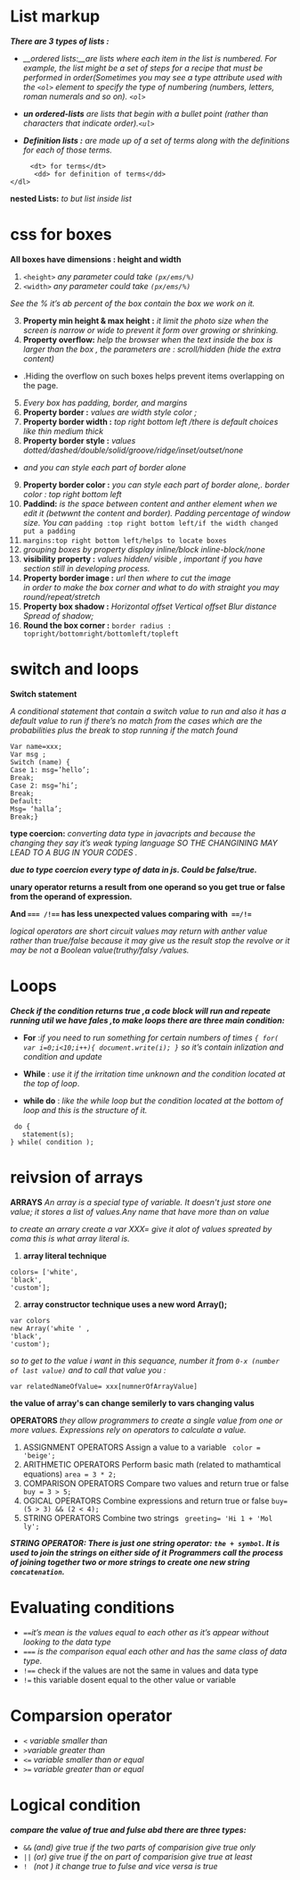 # List markup 

***There are 3 types of lists :***
+ *__ordered lists:__are lists where each item in the list is numbered. For example, the list might be a set of steps for a recipe that must be performed in order(Sometimes you may see a type attribute used with the `<ol>` element to specify the type of numbering (numbers, letters, roman numerals and so on). `<ol>`*


+ *__un ordered-lists__ are lists that begin with a bullet point (rather than characters that indicate order).`<ul>`*

+ *__Definition lists :__ are made up of a set of terms along with the definitions for each of those terms.* 

```<dl>
     <dt> for terms</dt>
      <dd> for definition of terms</dd>
</dl>
```

 **nested Lists:** *to but list inside list* 


# css for boxes


**All boxes have dimensions : height and width**

1.	`<height>` *any parameter could take `(px/ems/%)`*
2.	`<width>` *any parameter could take `(px/ems/%)`*

*See the % it’s ab percent of the box contain the box we work on it.*

3.	**Property min height & max height :** *it limit the photo size when the screen is narrow or wide to prevent it form over growing or shrinking.*
4.	**Property overflow:** *help the browser when the text inside the box is larger than the box , the parameters are : scroll/hidden (hide the extra content)*
* .Hiding the overflow on such boxes helps prevent items overlapping on the page.
5.	*Every box has padding, border, and margins*  
6.	**Property border :** *values are width style color ;*
7.	**Property border width :** *top right bottom left /there is default choices like thin medium thick*
8.	**Property border style :** *values dotted/dashed/double/solid/groove/ridge/inset/outset/none*
* _and you can style each part of border alone_
9.	**Property border color :** *you can style each part of border alone,.*
*border color : top right bottom left*
10.	**Paddind:** *is the space between content and anther element when we edit it (betwwnt the content and border). Padding percentage of window size. You can* 
`padding :top right bottom left/if the width changed put a padding`
11.	`margins:top right bottom left/helps to locate boxes` 
12.	*grouping boxes by property display inline/block*
        *inline-block/none*
13.	**visibility property :** *values hidden/ visible , important if* 
        *you have section still in developing process.*
14.	**Property border image :** *url then where to cut the image*      
        *in order to make the box corner and what to do with* 
        *straight you may round/repeat/stretch*
15.	**Property box shadow :** *Horizontal offset Vertical offset*
        *Blur distance Spread of shadow;*
16.	**Round the box corner :** `border radius : 
        topright/bottomright/bottomleft/topleft`

# switch and loops

**Switch statement**

*A conditional statement that contain a switch value to run and also it has a default value to run if there’s no match from the cases which are the probabilities plus the break to stop running if the match found*
```
Var name=xxx;
Var msg ;
Switch (name) {
Case 1: msg=’hello’;
Break;
Case 2: msg=’hi’;
Break;
Default:
Msg= ‘halla’;
Break;}
```
**type coercion:** _converting data type in javacripts and because the changing they say it’s weak typing language SO THE CHANGINING MAY LEAD TO A BUG IN YOUR CODES ._

***due to type coercion every type of data in js. Could be false/true.***

**unary operator returns a result from one operand so you get true or false from the operand of expression.**

**And `=== /!==` has less unexpected values comparing with` ==/!=`**

_logical operators are short circuit values may return with anther value rather than true/false because it may give us the result stop the revolve or it may be not a Boolean value(truthy/falsy /values._



# Loops

***Check if the condition returns true ,a code block will run and repeate running util we have fales ,to make loops there are three main condition:***

+ **For** :*if you need to run something for certain numbers of times `{ for( var i=0;i<10;i++){ document.write(i); }` so it’s contain inlization and condition and update*

+ **While** : *use it if the irritation time unknown and the condition located at the top of loop*.
+ **while do** : *like the while loop but the condition located at the bottom of loop and this is the structure of it.*
```
 do {
   statement(s);
} while( condition );
```
# reivsion of arrays

**ARRAYS** _An array is a special type of variable. It doesn't just store one value; it stores a list of values.Any name that have more than on value_ 

*to create an arrary  create a var XXX= give it alot of values spreated by coma this is what array literal is.*

1. **array literal technique**
```
colors= ['white',
'black',
'custom']; 
```
2. **array constructor technique  uses a new word  Array();**

```
var colors
new Array('white ' ,
'black',
'custom'); 
```
_so to get to the value i want in this sequance, number it from `0-x (number of last value)` and to call that value you :_

`var relatedNameOfValue= xxx[numnerOfArrayValue] `

**the value of array's can change semilerly to vars changing valus**


**OPERATORS**
_they allow programmers to create a single value from one or more values._
_Expressions rely on operators to calculate a value._

1. ASSIGNMENT OPERATORS Assign a value to a variable   ` color = 'beige';`
2. ARITHMETIC OPERATORS Perform basic math (related to mathamtical equations)   `area = 3 * 2;`
3. COMPARISON OPERATORS Compare two values and return true or false     ` buy = 3 > 5;`
4. OGICAL OPERATORS Combine expressions and return true or false     `buy= (5 > 3) && (2 < 4);`
5. STRING OPERATORS Combine two strings        ` greeting= 'Hi 1 + 'Mol ly';`

***STRING OPERATOR: There is just one string operator: `the + symbol`. It is used to join the strings on either side of it***
***Programmers call the process of joining together two or more strings to create one new string `concatenation`.***

# Evaluating conditions

+ `==`*it’s mean is the values equal to each other as it’s appear without looking to the data type*
+ `===` *is the comparison equal each other and has the same class of data type.*
+ `!==` check if the values are not the same in values and data type
+ `!=` this variable dosent equal to the other value or variable  

# Comparsion operator

+ `<` *variable smaller than*
+ `>`*variable greater than*
+ `<=` *variable smaller than or equal*
+ `>=` *variable greater than or equal*

# Logical condition
***compare the value of true and fulse abd there are three types:***
+ `&&` *(and) give true if the two parts of comparision give true only*
+ `||` *(or) give true if the on part of comparision give true at least*
+ `! ` *(not ) it change true to fulse and vice versa is true*







